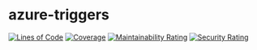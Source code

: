 # azure-triggers
[![Lines of Code](https://sonarcloud.io/api/project_badges/measure?project=MirzaMerdovic_zap&metric=ncloc)](https://sonarcloud.io/dashboard?id=MirzaMerdovic_zap)
[![Coverage](https://sonarcloud.io/api/project_badges/measure?project=MirzaMerdovic_zap&metric=coverage)](https://sonarcloud.io/dashboard?id=MirzaMerdovic_zap)
[![Maintainability Rating](https://sonarcloud.io/api/project_badges/measure?project=MirzaMerdovic_zap&metric=sqale_rating)](https://sonarcloud.io/dashboard?id=MirzaMerdovic_zap)
[![Security Rating](https://sonarcloud.io/api/project_badges/measure?project=MirzaMerdovic_zap&metric=security_rating)](https://sonarcloud.io/dashboard?id=MirzaMerdovic_zap)
